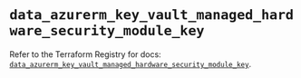 # `data_azurerm_key_vault_managed_hardware_security_module_key`

Refer to the Terraform Registry for docs: [`data_azurerm_key_vault_managed_hardware_security_module_key`](https://registry.terraform.io/providers/hashicorp/azurerm/4.45.0/docs/data-sources/key_vault_managed_hardware_security_module_key).
